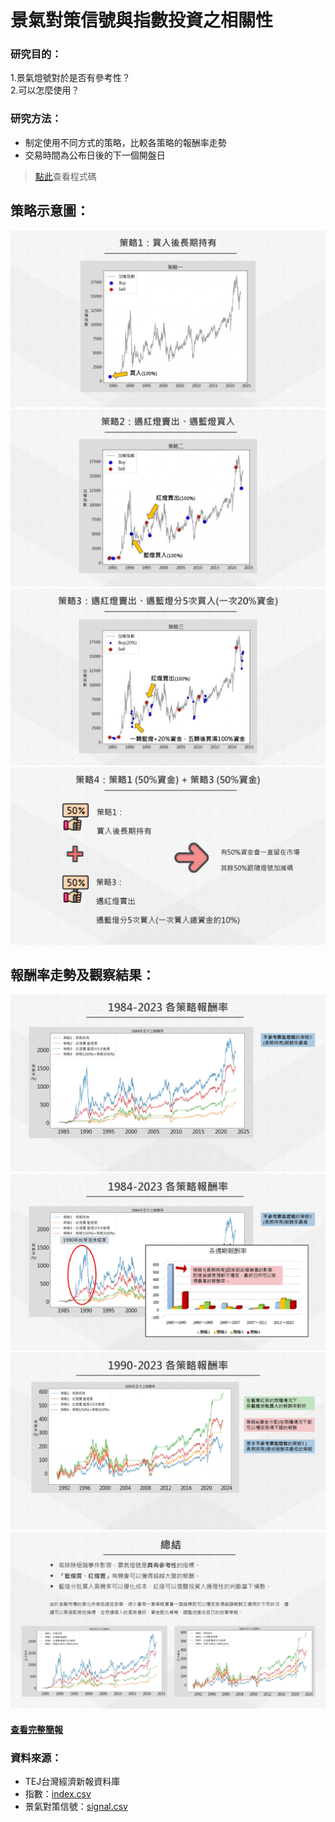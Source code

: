 # 景氣對策信號與指數投資之相關性

### 研究目的：
1.景氣燈號對於是否有參考性？  
2.可以怎麼使用？

### 研究方法：
- 制定使用不同方式的策略，比較各策略的報酬率走勢
- 交易時間為公布日後的下一個開盤日
> [點此](main.py)查看程式碼

## 策略示意圖：
![](img/Report_page-0010.jpg)
![](img/Report_page-0011.jpg)
![](img/Report_page-0012.jpg)
![](img/Report_page-0013.jpg)

## 報酬率走勢及觀察結果：
![](img/Report_page-0015.jpg)
![](img/Report_page-0016.jpg)
![](img/Report_page-0017.jpg)
![](img/Report_page-0018.jpg)


#### [查看完整簡報](Report.pdf)
### 資料來源：
- TEJ台灣經濟新報資料庫
- 指數：[index.csv](index.csv)
- 景氣對策信號：[signal.csv](signal.csv)
